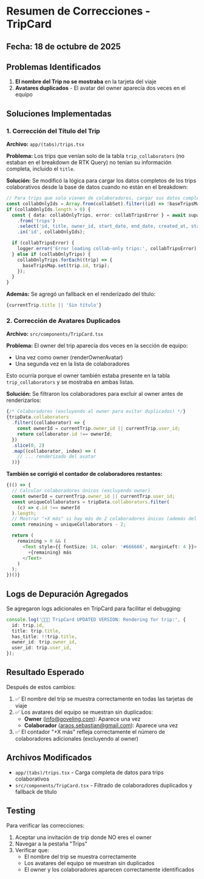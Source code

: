 # Resumen de Correcciones - TripCard

## Fecha: 18 de octubre de 2025

## Problemas Identificados

1. **El nombre del Trip no se mostraba** en la tarjeta del viaje
2. **Avatares duplicados** - El avatar del owner aparecía dos veces en el equipo

## Soluciones Implementadas

### 1. Corrección del Título del Trip

**Archivo:** `app/(tabs)/trips.tsx`

**Problema:** 
Los trips que venían solo de la tabla `trip_collaborators` (no estaban en el breakdown de RTK Query) no tenían su información completa, incluido el `title`.

**Solución:**
Se modificó la lógica para cargar los datos completos de los trips colaborativos desde la base de datos cuando no están en el breakdown:

```typescript
// Para trips que solo vienen de colaboradores, cargar sus datos completos desde la DB
const collabOnlyIds = Array.from(collabSet).filter((id) => !baseTripsMap.has(id));
if (collabOnlyIds.length > 0) {
  const { data: collabOnlyTrips, error: collabTripsError } = await supabase
    .from('trips')
    .select('id, title, owner_id, start_date, end_date, created_at, status')
    .in('id', collabOnlyIds);

  if (collabTripsError) {
    logger.error('Error loading collab-only trips:', collabTripsError);
  } else if (collabOnlyTrips) {
    collabOnlyTrips.forEach((trip) => {
      baseTripsMap.set(trip.id, trip);
    });
  }
}
```

**Además:**
Se agregó un fallback en el renderizado del título:
```typescript
{currentTrip.title || 'Sin título'}
```

### 2. Corrección de Avatares Duplicados

**Archivo:** `src/components/TripCard.tsx`

**Problema:** 
El owner del trip aparecía dos veces en la sección de equipo:
- Una vez como owner (renderOwnerAvatar)
- Una segunda vez en la lista de colaboradores

Esto ocurría porque el owner también estaba presente en la tabla `trip_collaborators` y se mostraba en ambas listas.

**Solución:**
Se filtraron los colaboradores para excluir al owner antes de renderizarlos:

```typescript
{/* Colaboradores (excluyendo al owner para evitar duplicados) */}
{tripData.collaborators
  .filter((collaborator) => {
    const ownerId = currentTrip.owner_id || currentTrip.user_id;
    return collaborator.id !== ownerId;
  })
  .slice(0, 2)
  .map((collaborator, index) => (
    // ... renderizado del avatar
  ))}
```

**También se corrigió el contador de colaboradores restantes:**
```typescript
{(() => {
  // Calcular colaboradores únicos (excluyendo owner)
  const ownerId = currentTrip.owner_id || currentTrip.user_id;
  const uniqueCollaborators = tripData.collaborators.filter(
    (c) => c.id !== ownerId
  ).length;
  // Mostrar "+X más" si hay más de 2 colaboradores únicos (además del owner)
  const remaining = uniqueCollaborators - 2;

  return (
    remaining > 0 && (
      <Text style={{ fontSize: 14, color: '#666666', marginLeft: 4 }}>
        +{remaining} más
      </Text>
    )
  );
})()}
```

## Logs de Depuración Agregados

Se agregaron logs adicionales en TripCard para facilitar el debugging:

```typescript
console.log('🎨🎨🎨 TripCard UPDATED VERSION: Rendering for trip:', {
  id: trip.id,
  title: trip.title,
  has_title: !!trip.title,
  owner_id: trip.owner_id,
  user_id: trip.user_id,
});
```

## Resultado Esperado

Después de estos cambios:

1. ✅ El nombre del trip se muestra correctamente en todas las tarjetas de viaje
2. ✅ Los avatares del equipo se muestran sin duplicados:
   - **Owner** (info@goveling.com): Aparece una vez
   - **Colaborador** (araos.sebastian@gmail.com): Aparece una vez
3. ✅ El contador "+X más" refleja correctamente el número de colaboradores adicionales (excluyendo al owner)

## Archivos Modificados

- `app/(tabs)/trips.tsx` - Carga completa de datos para trips colaborativos
- `src/components/TripCard.tsx` - Filtrado de colaboradores duplicados y fallback de título

## Testing

Para verificar las correcciones:

1. Aceptar una invitación de trip donde NO eres el owner
2. Navegar a la pestaña "Trips"
3. Verificar que:
   - El nombre del trip se muestra correctamente
   - Los avatares del equipo se muestran sin duplicados
   - El owner y los colaboradores aparecen correctamente identificados
